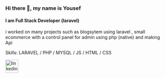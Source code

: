 ### Hi there 👋, my name is Yousef
#### I am Full Stack Developer (laravel)
i worked on many projects such as blogsytem using laravel  , small ecommerce with a control panel for admin  using php (native)  and making Api  

Skills: LARAVEL / PHP / MYSQL / JS / HTML / CSS

 


[<img src='https://cdn.jsdelivr.net/npm/simple-icons@3.0.1/icons/linkedin.svg' alt='linkedin' height='40'>](https://www.linkedin.com/in/https://www.linkedin.com/in/yousef-mohamed-7634b8231//)  


